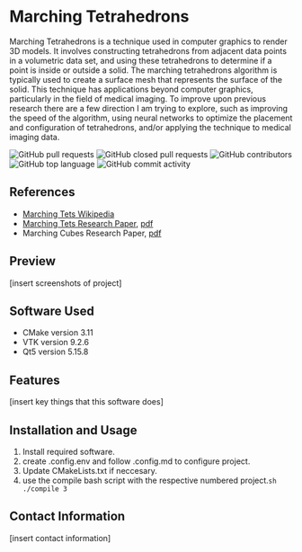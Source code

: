 # Marching Tetrahedrons

Marching Tetrahedrons is a technique used in computer graphics to render 3D models. It involves constructing tetrahedrons from adjacent data points in a volumetric data set, and using these tetrahedrons to determine if a point is inside or outside a solid. The marching tetrahedrons algorithm is typically used to create a surface mesh that represents the surface of the solid. This technique has applications beyond computer graphics, particularly in the field of medical imaging. To improve upon previous research there are a few direction I am trying to explore, such as improving the speed of the algorithm, using neural networks to optimize the placement and configuration of tetrahedrons, and/or applying the technique to medical imaging data.

![GitHub pull requests](https://img.shields.io/github/issues-pr/Tonyy456/MarchingTets?color=5579c6&style=plastic)
![GitHub closed pull requests](https://img.shields.io/github/issues-pr-closed/Tonyy456/MarchingTets?color=C07B3A&style=plastic)
![GitHub contributors](https://img.shields.io/github/contributors/Tonyy456/MarchingTets?color=09903F&style=plastic)
![GitHub top language](https://img.shields.io/github/languages/top/Tonyy456/MarchingTets?style=plastic)
![GitHub commit activity](https://img.shields.io/github/commit-activity/y/Tonyy456/MarchingTets?label=Commits)
</br>

## References
* [Marching Tets Wikipedia](https://en.wikipedia.org/wiki/Marching_tetrahedra)
* [Marching Tets Research Paper](https://arxiv.org/abs/2011.08697),    [pdf](https://arxiv.org/pdf/2011.08697.pdf)
* Marching Cubes Research Paper, [pdf](https://www.cs.toronto.edu/~jacobson/seminar/lorenson-and-cline-1987.pdf)

## Preview
[insert screenshots of project]

## Software Used
* CMake version 3.11
* VTK version 9.2.6
* Qt5 version 5.15.8

## Features
[insert key things that this software does]

## Installation and Usage
1. Install required software.
2. create .config.env and follow .config.md to configure project.
3. Update CMakeLists.txt if neccesary.
4. use the compile bash script with the respective numbered project.```sh ./compile 3 ```

## Contact Information
[insert contact information]
